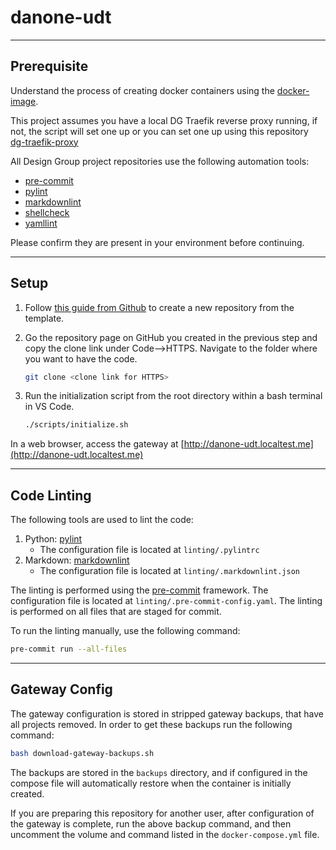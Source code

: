 # danone-udt

___

## Prerequisite

Understand the process of creating docker containers using the [docker-image](https://github.com/design-group/ignition-docker).

This project assumes you have a local DG Traefik reverse proxy running, if not, the script will set one up or you can set one up using this repository [dg-traefik-proxy](https://github.com/design-group/dg-traefik-proxy)

All Design Group project repositories use the following automation tools:

- [pre-commit](https://pre-commit.com/)
- [pylint](https://pylint.org/)
- [markdownlint](https://github.com/markdownlint/markdownlint)
- [shellcheck](https://github.com/koalaman/shellcheck)
- [yamllint](https://github.com/adrienverge/yamllint)

Please confirm they are present in your environment before continuing.

___

## Setup

1. Follow [this guide from Github](https://docs.github.com/en/repositories/creating-and-managing-repositories/creating-a-repository-from-a-template) to create a new repository from the template.
1. Go the repository page on GitHub you created in the previous step and copy the clone link under Code-->HTTPS. Navigate to the folder where you want to have the code.

    ```sh
   git clone <clone link for HTTPS>
    ``` 

1. Run the initialization script from the root directory within a bash terminal in VS Code.

    ```sh
   ./scripts/initialize.sh
    ```

In a web browser, access the gateway at [http://danone-udt.localtest.me](http://danone-udt.localtest.me)

___

## Code Linting

The following tools are used to lint the code:

1. Python: [pylint](https://pylint.org/) 
   - The configuration file is located at `linting/.pylintrc`
2. Markdown: [markdownlint](https://github.com/igorshubovych/markdownlint-cli) 
   - The configuration file is located at `linting/.markdownlint.json` 

The linting is performed using the [pre-commit](https://pre-commit.com/) framework. 
The configuration file is located at `linting/.pre-commit-config.yaml`. 
The linting is performed on all files that are staged for commit. 

To run the linting manually, use the following command:

```sh
pre-commit run --all-files
```

___

## Gateway Config

The gateway configuration is stored in stripped gateway backups, that have all projects removed. In order to get these backups run the following command:

```sh
bash download-gateway-backups.sh
```

The backups are stored in the `backups` directory, and if configured in the compose file will automatically restore when the container is initially created. 

If you are preparing this repository for another user, after configuration of the gateway is complete, run the above backup command, and then uncomment the volume and command listed in the `docker-compose.yml` file.
